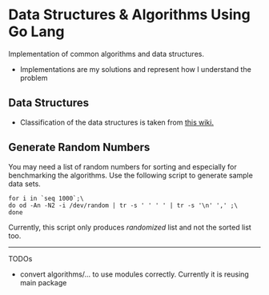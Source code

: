 # Data Structures & Algorithms Using Go Lang
Implementation of common algorithms and data structures.

- Implementations are my solutions and represent how I understand the problem

## Data Structures
- Classification of the data structures is taken from [this wiki.](https://en.wikipedia.org/wiki/List_of_data_structures)

## Generate Random Numbers
You may need a list of random numbers for sorting and especially for benchmarking the algorithms.
Use the following script to generate sample data sets.
```Shell
for i in `seq 1000`;\
do od -An -N2 -i /dev/random | tr -s ' ' ' ' | tr -s '\n' ',' ;\
done
```
Currently, this script only produces _randomized_ list and not the sorted list too.

---
TODOs
- convert algorithms/... to use modules correctly. Currently it is reusing main package